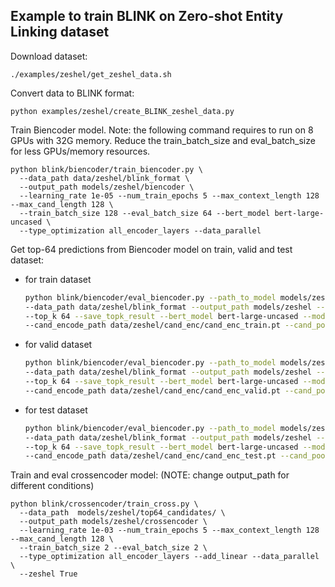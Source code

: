 ## Example to train BLINK on Zero-shot Entity Linking dataset

Download dataset:

    ./examples/zeshel/get_zeshel_data.sh
 
Convert data to BLINK format:

    python examples/zeshel/create_BLINK_zeshel_data.py

Train Biencoder model. Note: the following command requires to run on 8 GPUs with 32G memory. Reduce the train_batch_size and eval_batch_size for less GPUs/memory resources.

    python blink/biencoder/train_biencoder.py \
      --data_path data/zeshel/blink_format \
      --output_path models/zeshel/biencoder \  
      --learning_rate 1e-05 --num_train_epochs 5 --max_context_length 128 --max_cand_length 128 \
      --train_batch_size 128 --eval_batch_size 64 --bert_model bert-large-uncased \
      --type_optimization all_encoder_layers --data_parallel

Get top-64 predictions from Biencoder model on train, valid and test dataset:

- for train dataset

    ```bash
    python blink/biencoder/eval_biencoder.py --path_to_model models/zeshel/biencoder/pytorch_model.bin \
    --data_path data/zeshel/blink_format --output_path models/zeshel --encode_batch_size 128 --eval_batch_size 1 \
    --top_k 64 --save_topk_result --bert_model bert-large-uncased --mode train --zeshel True --data_parallel \
    --cand_encode_path data/zeshel/cand_enc/cand_enc_train.pt --cand_pool_path data/zeshel/cand_pool/cand_pool_train.pt
    ```
    
- for valid dataset

  ```bash
  python blink/biencoder/eval_biencoder.py --path_to_model models/zeshel/biencoder/pytorch_model.bin \
  --data_path data/zeshel/blink_format --output_path models/zeshel --encode_batch_size 128 --eval_batch_size 1 \
  --top_k 64 --save_topk_result --bert_model bert-large-uncased --mode valid --zeshel True --data_parallel \
  --cand_encode_path data/zeshel/cand_enc/cand_enc_valid.pt --cand_pool_path data/zeshel/cand_pool/cand_pool_valid.pt
  ```
  
- for test dataset
  
  ```bash
  python blink/biencoder/eval_biencoder.py --path_to_model models/zeshel/biencoder/pytorch_model.bin \
  --data_path data/zeshel/blink_format --output_path models/zeshel --encode_batch_size 128 --eval_batch_size 1 \
  --top_k 64 --save_topk_result --bert_model bert-large-uncased --mode test --zeshel True --data_parallel \
  --cand_encode_path data/zeshel/cand_enc/cand_enc_test.pt --cand_pool_path data/zeshel/cand_pool/cand_pool_test.pt
  ```

Train and eval crossencoder model:
(NOTE: change output_path for different conditions)

    python blink/crossencoder/train_cross.py \
      --data_path  models/zeshel/top64_candidates/ \
      --output_path models/zeshel/crossencoder \
      --learning_rate 1e-03 --num_train_epochs 5 --max_context_length 128 --max_cand_length 128 \
      --train_batch_size 2 --eval_batch_size 2 \
      --type_optimization all_encoder_layers --add_linear --data_parallel \
      --zeshel True
